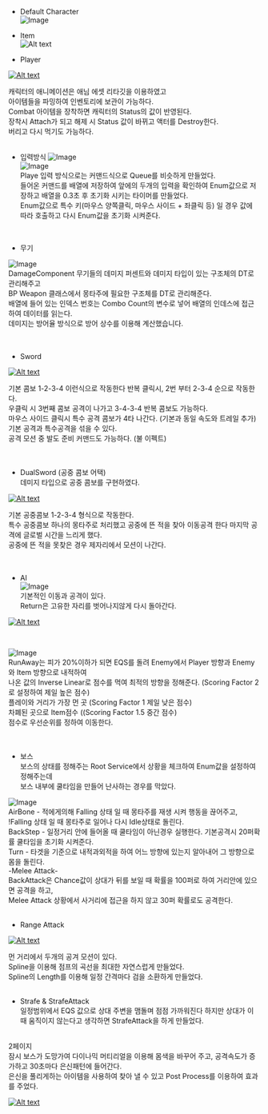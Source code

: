 - Default Character <br>
![Image](https://user-images.githubusercontent.com/121000013/219037126-479108a8-711e-4175-b8be-9cf81efbcb9e.PNG)<br>

- Item <br>
![Alt text](https://user-images.githubusercontent.com/121000013/218699561-241d3636-fa66-4405-86bf-24e16b48b0c0.PNG) <br>

- Player

[![Alt text](https://img.youtube.com/vi/_TWT7ePJDbI/0.jpg)](https://www.youtube.com/watch?v=_TWT7ePJDbI)


캐릭터의 애니메이션은 애님 에셋 리타깃을 이용하였고 <br>
아이템들을 파밍하여 인벤토리에 보관이 가능하다. <br>
Combat 아이템을 장착하면 캐릭터의 Status의 값이 반영된다. <br>
장착시 Attach가 되고 해제 시 Status 값이 바뀌고 액터를 Destroy한다. <br>
버리고 다시 먹기도 가능하다. <br>
<br>
- 입력방식
![Image](https://user-images.githubusercontent.com/121000013/219045119-22fbf754-2e50-48f2-b6c3-bdfa061718ac.PNG) <br>
![Image](https://user-images.githubusercontent.com/121000013/218485334-2c3fac89-1230-4bda-89ef-df4957876d72.PNG) <br>
Playe 입력 방식으로는 커맨드식으로  Queue를 비슷하게 만들었다. <br>
들어온 커맨드를 배열에 저장하여 앞에의 두개의 입력을 확인하여 Enum값으로 저장하고 배열을 0.3초 후 초기화 시키는 타이머를 만들었다. <br>
Enum값으로 특수 키(마우스 양쪽클릭, 마우스 사이드 + 좌클릭 등) 일 경우 값에 따라 호출하고 다시 Enum값을 초기화 시켜준다. <br>
<br>

- 무기

![Image](https://user-images.githubusercontent.com/121000013/218485439-4b0d0904-d05d-4358-bff0-09857f974364.PNG) <br>
DamageComponent 무기들의 데미지 퍼센트와 데미지 타입이 있는 구조체의 DT로 관리해주고 <br> 
BP Weapon 클래스에서 몽타주에 필요한 구조체를 DT로 관리해준다. <br> 
배열에 들어 있는 인덱스 번호는 Combo Count의 변수로 넣어 배열의 인데스에 접근하여 데이터를 읽는다. <br>
데미지는 방어율 방식으로 방어 상수를 이용해 계산했습니다. <br>
<br>
<br>
- Sword <br>

[![Alt text](https://img.youtube.com/vi/S9MBDGPiEWE/0.jpg)](https://www.youtube.com/watch?v=S9MBDGPiEWE)

기본 콤보 1-2-3-4 이런식으로 작동한다 반복 클릭시, 2번 부터 2-3-4 순으로 작동한다. <br>
우클릭 시 3번째 콤보 공격이 나가고 3-4-3-4 반복 콤보도 가능하다. <br>
마우스 사이드 클릭시 특수 공격 콤보가 4타 나간다. (기본과 동일 속도와 트레일 추가) <br>
기본 공격과 특수공격을 섞을 수 있다. <br>
공격 모션 중 발도 준비 커맨드도 가능하다. (불 이펙트) <br>
<br>
<br>
- DualSword  (공중 콤보 어택) <br>
데미지 타입으로 공중 콤보를 구현하였다. <br>

[![Alt text](https://img.youtube.com/vi/A6T9Zen75l0/0.jpg)](https://www.youtube.com/watch?v=A6T9Zen75l0)

기본 공중콤보 1-2-3-4  형식으로 작동한다. <br>
특수 공중콤보 하나의 몽타주로 처리했고 공중에 뜬 적을 찾아 이동공격 한다 마지막 공격에 글로벌 시간을 느리게 했다. <br>
공중에 뜬 적을 못찾은 경우 제자리에서 모션이 나간다. <br>
<br>
<br>
- AI <br>
![Image](https://user-images.githubusercontent.com/121000013/219038700-854337c8-fe65-49c5-b1e4-7289bca803ff.PNG)    
기본적인 이동과 공격이 있다. <br>
Return은 고유한 자리를 벗어나지않게 다시 돌아간다.

[![Alt text](https://img.youtube.com/vi/XHF6sYezLpY/0.jpg)](https://www.youtube.com/watch?v=XHF6sYezLpY)

<br>

![Image](https://user-images.githubusercontent.com/121000013/219044177-f9143bd1-c7ea-4199-9522-e4bc23b50b3b.PNG) <br>
RunAway는 피가 20%이하가 되면 EQS를 돌려 Enemy에서 Player 방향과  Enemy와 Item 방향으로 내적하여 <br>
나온 값의 Inverse Linear로 점수를 먹여 최적의 방향을 정해준다. (Scoring Factor 2로 설정하여 제일 높은 점수) <br>
플레이와 거리가 가장 먼 곳  (Scoring Factor 1 제일 낮은 점수) <br> 
차폐된 곳으로 Item점수 ((Scoring Factor 1.5 중간 점수) <br>
점수로 우선순위를 정하여 이동한다. <br>
<br>
<br>
- 보스  <br>
보스의 상태를 정해주는 Root Service에서 상황을 체크하여 Enum값을 설정하여 정해주는데 <br>
보스 내부에 쿨타임을 만들어 난사하는 경우를 막았다.<br>

![Image](https://user-images.githubusercontent.com/121000013/218486473-5aa7f75f-befd-4472-8e85-f88ed85af490.PNG) <br>
AirBone - 적에게의해 Falling 상태 일 때 몽타주를 재생 시켜 행동을 끊어주고, !Falling 상태 일 때 몽타주로 일어나 다시 Idle상태로 돌린다. <br>
BackStep - 일정거리 안에 들어올 때 쿨타임이 아닌경우 실행한다. 기본공격시 20퍼확률 쿨타임을 초기화 시켜준다. <br>
Turn - 타겟을 기준으로 내적과외적을 하여 어느 방향에 있는지 알아내어 그 방향으로 몸을 돌린다. <br>
-Melee Attack- <br>
BackAttack은 Chance값이 상대가 뒤를 보일 때 확률을 100퍼로 하여 거리안에 있으면 공격을 하고,   <br>
Melee Attack 상황에서 사거리에 접근을 하지 않고 30퍼 확률로도 공격한다. <br>
<br>
- Range Attack  <br>

[![Alt text](https://img.youtube.com/vi/0xZcegxHsW4/0.jpg)](https://www.youtube.com/watch?v=0xZcegxHsW4)

먼 거리에서 두개의 공겨 모션이 있다.  <br>
Spline을 이용해 점프의 곡선을 최대한 자연스럽게 만들었다. <br>
Spline의 Length를 이용해 일정 간격마다 검을 소환하게 만들었다.<br>
<br>
- Strafe & StrafeAttack <br>
일정범위에서 EQS 값으로 상대 주변을 맴돌며 점점 가까워진다 하지만 상대가 이 때 움직이지 않는다고 생각하면 StrafeAttack을 하게 만들었다. <br>
<br>
2페이지 <br>
잠시 보스가 도망가여 다이나믹 머티리얼을 이용해 몸색을 바꾸어 주고, 공격속도가 증가하고  30초마다 은신패턴에 들어간다. <br>
은신을 풀리게하는 아이템을 사용하여 찾아 낼 수 있고 Post Process를 이용하여 효과를 주었다. <br>

[![Alt text](https://img.youtube.com/vi/Tv5D3FhuHN4/0.jpg)](https://www.youtube.com/watch?v=Tv5D3FhuHN4)


